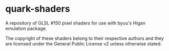 quark-shaders
=============

A repository of GLSL #150 pixel shaders for use with byuu's Higan emulation
package.

The copyright of these shaders belong to their respective authors and they
are licensed under the General Public License v2 unless otherwise stated.
